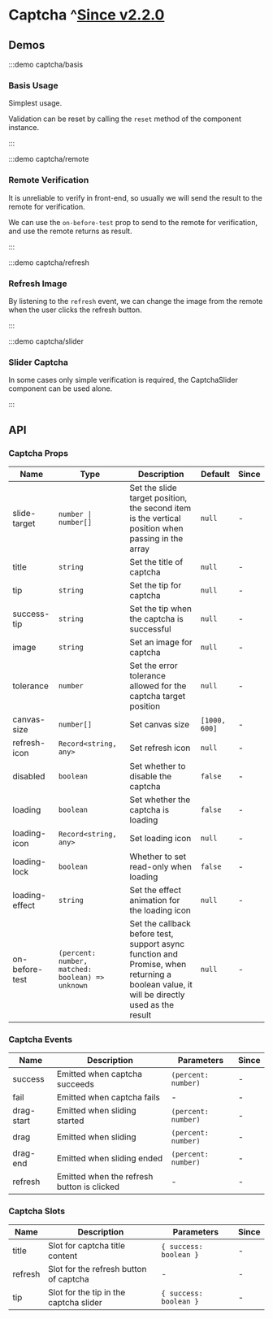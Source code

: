 # Captcha ^[Since v2.2.0](!s)

## Demos

:::demo captcha/basis

### Basis Usage

Simplest usage.

Validation can be reset by calling the `reset` method of the component instance.

:::

:::demo captcha/remote

### Remote Verification

It is unreliable to verify in front-end, so usually we will send the result to the remote for verification.

We can use the `on-before-test` prop to send to the remote for verification, and use the remote returns as result.

:::

:::demo captcha/refresh

### Refresh Image

By listening to the `refresh` event, we can change the image from the remote when the user clicks the refresh button.

:::

:::demo captcha/slider

### Slider Captcha

In some cases only simple verification is required, the CaptchaSlider component can be used alone.

:::

## API

### Captcha Props

| Name           | Type                                             | Description                                                                                                                              | Default       | Since |
| -------------- | ------------------------------------------------ | ---------------------------------------------------------------------------------------------------------------------------------------- | ------------- | ----- |
| slide-target   | `number \| number[]`                             | Set the slide target position, the second item is the vertical position when passing in the array                                        | `null`        | -     |
| title          | `string`                                         | Set the title of captcha                                                                                                                 | `null`        | -     |
| tip            | `string`                                         | Set the tip for captcha                                                                                                                  | `null`        | -     |
| success-tip    | `string`                                         | Set the tip when the captcha is successful                                                                                               | `null`        | -     |
| image          | `string`                                         | Set an image for captcha                                                                                                                 | `null`        | -     |
| tolerance      | `number`                                         | Set the error tolerance allowed for the captcha target position                                                                          | `null`        | -     |
| canvas-size    | `number[]`                                       | Set canvas size                                                                                                                          | `[1000, 600]` | -     |
| refresh-icon   | `Record<string, any>`                            | Set refresh icon                                                                                                                         | `null`        | -     |
| disabled       | `boolean`                                        | Set whether to disable the captcha                                                                                                       | `false`       | -     |
| loading        | `boolean`                                        | Set whether the captcha is loading                                                                                                       | `false`       | -     |
| loading-icon   | `Record<string, any>`                            | Set loading icon                                                                                                                         | `null`        | -     |
| loading-lock   | `boolean`                                        | Whether to set read-only when loading                                                                                                    | `false`       | -     |
| loading-effect | `string`                                         | Set the effect animation for the loading icon                                                                                            | `null`        | -     |
| on-before-test | `(percent: number, matched: boolean) => unknown` | Set the callback before test, support async function and Promise, when returning a boolean value, it will be directly used as the result | `null`        | -     |

### Captcha Events

| Name       | Description                                | Parameters          | Since |
| ---------- | ------------------------------------------ | ------------------- | ----- |
| success    | Emitted when captcha succeeds              | `(percent: number)` | -     |
| fail       | Emitted when captcha fails                 | -                   | -     |
| drag-start | Emitted when sliding started               | `(percent: number)` | -     |
| drag       | Emitted when sliding                       | `(percent: number)` | -     |
| drag-end   | Emitted when sliding ended                 | `(percent: number)` | -     |
| refresh    | Emitted when the refresh button is clicked | -                   | -     |

### Captcha Slots

| Name    | Description                            | Parameters             | Since |
| ------- | -------------------------------------- | ---------------------- | ----- |
| title   | Slot for captcha title content         | `{ success: boolean }` | -     |
| refresh | Slot for the refresh button of captcha | -                      | -     |
| tip     | Slot for the tip in the captcha slider | `{ success: boolean }` | -     |
